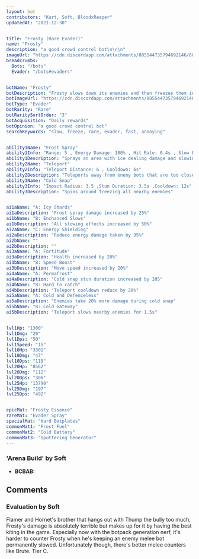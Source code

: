 ```yaml
---
layout: bot
contributors: "Kurt, Soft, BloodxReaper"
updatedAt: "2021-12-30"


title: "Frosty (Rare Evader)"
name: "Frosty"
description: "a good crowd control bot\n\n\n"
imageUrl: "https://cdn.discordapp.com/attachments/885544735794692146/885547678686142534/frosty.png"
breadcrumbs:
  Bots: "/bots"
  Evader: "/bots#evaders"


botName: "Frosty"
botDescription: "Frosty slows down its enemies and then freezes them in place. Particularly strong against melee bots"
botImageUrl: "https://cdn.discordapp.com/attachments/885544735794692146/885547678686142534/frosty.png"
botType: "Evader"
botRarity: "Rare"
botRaritySortOrder: "3"
botAcquisition: "Daily rewards"
botOpinion: "a good crowd control bot"
searchKeywords: "slow, freeze, rare, evader, fast, annoying"


ability1Name: "Frost Spray"
ability1Info: "Range: 5 , Energy Damage: 100% , Hit Rate: 0.4s , Slow Enemies: 50%"
ability1Description: "Sprays an area with ice dealing damage and slowing enemies"
ability2Name: "Teleport"
ability2Info: "Teleport Distance: 6 , Cooldown: 6s"
ability2Description: "Teleports away from enemy bots that are too close for comfort"
ability3Name: "Cold Snap"
ability3Info: "Impact Radius: 3.5 ,Stun Duration: 3.5s ,Cooldown: 12s"
ability3Description: "Spins around freezing all nearby enemies"


ai1aName: "A: Icy Shards"
ai1aDescription: "Frost spray damage increased by 25%"
ai1bName: "B: Enchanced Slows"
ai1bDescription: "All slowing effects increased by 50%"
ai2aName: "C: Energy Shielding"
ai2aDescription: "Reduce energy damage taken by 35%"
ai2bName: ""
ai2bDescription: ""
ai3aName: "A: Fortitude"
ai3aDescription: "Health increased by 20%"
ai3bName: "B: Speed Boost"
ai3bDescription: "Move speed increased by 20%"
ai4aName: "A: Permafrost"
ai4aDescription: "Cold snap stun duration increased by 205"
ai4bName: "B: Hard to catch"
ai4bDescription: "Teleport cooldown reduce by 20%"
ai5aName: "A: Cold and Defenceless"
ai5aDescription: "Enemies take 20% more damage during cold snap"
ai5bName: "B: Cold Gateway"
ai5bDescription: "Teleport slows nearby enemies for 1.5s"


lvl1Hp: "1300"
lvl1Dmg: "20"
lvl1Dps: "50"
lvl1Speed: "15"
lvl10Hp: "3301"
lvl10Dmg: "47"
lvl10Dps: "118"
lvl20Hp: "8562"
lvl20Dmg: "112"
lvl20Dps: "306"
lvl25Hp: "13790"
lvl25Dmg: "197"
lvl25Dps: "492"


epicMat: "Frosty Essence"
rareMat: "Evader Spray"
specialMat: "Hard Botplates"
commonMat1: "Frost Fuel"
commonMat2: "Cold Battery"
commonMat3: "Sputtering Generator"
---
```


### 'Arena Build' by Soft
- **BCBAB:**

## Comments

### Evaluation by Soft
Flamer and Hornet's brother that hangs out with Thump the bully too much, Frosty's damage is absolutely terrible but makes up for it by having the best kiting in the game. Especially now with the botpack generation nerf, it's harder to counter Frosty when he's keeping an enemy melee bot permanently slowed. Unfortunately though, there's better melee counters like Brute. Tier C.

